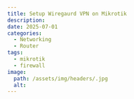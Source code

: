 ```yaml
---
title: Setup Wiregaurd VPN on Mikrotik
description:
date: 2025-07-01
categories:
  - Networking
  - Router
tags:
  - mikrotik
  - firewall
image:
  path: /assets/img/headers/.jpg
  alt:
---
```


